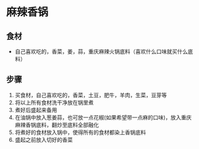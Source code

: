 # 麻辣香锅

## 食材
+ 自己喜欢吃的，香菜，姜，蒜，重庆麻辣火锅底料（喜欢什么口味就买什么底料）
## 步骤
1. 买食材，自己喜欢吃的，香菜，土豆，肥牛，羊肉，生菜，豆芽等
2. 将以上所有食材洗干净放在锅里煮
3. 煮好后盛起来备用
4. 在油锅中放入葱姜蒜，也可放一点花椒(如果希望带一点麻的口味)，放入重庆麻辣香锅底料，翻炒至底料全部融化
5. 将煮好的食材放入锅中，使得所有的食材都染上香锅底料
6. 盛起之前放入切好的香菜
